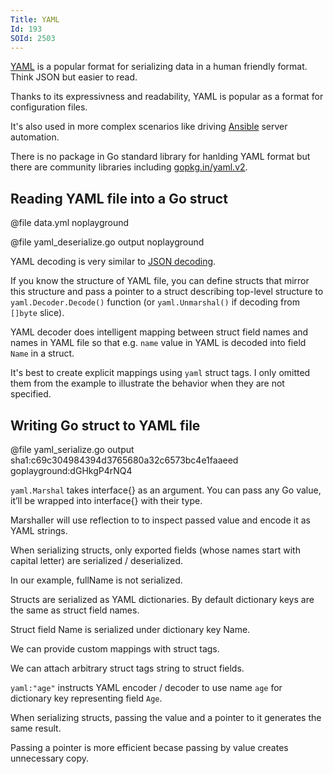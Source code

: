 ```yaml
---
Title: YAML
Id: 193
SOId: 2503
---
```

[YAML](http://yaml.org/) is a popular format for serializing data in a human friendly format. Think JSON but easier to read.

Thanks to its expressivness and readability, YAML is popular as a format for configuration files.

It's also used in more complex scenarios like driving [Ansible](https://www.ansible.com/) server automation.

There is no package in Go standard library for hanlding YAML format but there are community libraries including [gopkg.in/yaml.v2](http://gopkg.in/yaml.v2).

## Reading YAML file into a Go struct

@file data.yml noplayground

@file yaml_deserialize.go output noplayground

YAML decoding is very similar to [JSON decoding](182).

If you know the structure of YAML file, you can define structs that mirror this structure and pass a pointer to a struct describing top-level structure to `yaml.Decoder.Decode()` function (or `yaml.Unmarshal()` if decoding from `[]byte` slice).

YAML decoder does intelligent mapping between struct field names and names in YAML file so that e.g. `name` value in YAML is decoded into field `Name` in a struct.

It's best to create explicit mappings using `yaml` struct tags. I only omitted them from the example to illustrate the behavior when they are not specified.

## Writing Go struct to YAML file

@file yaml_serialize.go output sha1:c69c304984394d3765680a32c6573bc4e1faaeed goplayground:dGHkgP4rNQ4

`yaml.Marshal` takes interface{} as an argument. You can pass any Go value, it’ll be wrapped into interface{} with their type.

Marshaller will use reflection to to inspect passed value and encode it as YAML strings.

When serializing structs, only exported fields (whose names start with capital letter) are serialized / deserialized.

In our example, fullName is not serialized.

Structs are serialized as YAML dictionaries. By default dictionary keys are the same as struct field names.

Struct field Name is serialized under dictionary key Name.

We can provide custom mappings with struct tags.

We can attach arbitrary struct tags string to struct fields.

`yaml:"age"` instructs YAML encoder / decoder to use name `age` for dictionary key representing field `Age`.

When serializing structs, passing the value and a pointer to it generates the same result.

Passing a pointer is more efficient becase passing by value creates unnecessary copy.
